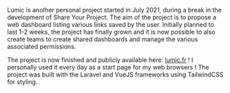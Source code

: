 Lumic is another personal project started in July 2021, during a break in the development of Share Your Project. The aim of the project is to propose a web dashboard listing various links saved by the user. Initially planned to last 1-2 weeks, the project has finally grown and it is now possible to also create teams to create shared dashboards and manage the various associated permissions.

The project is now finished and publicly available here: [lumic.fr](https://lumic.fr) ! I personally used it every day as a start page for my web browsers ! The project was built with the Laravel and VueJS frameworks using TailwindCSS for styling.